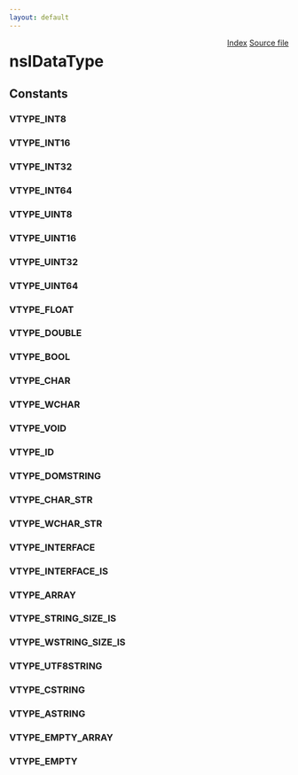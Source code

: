 ```yaml
---
layout: default
---
```

<div class='links' style='float:right'><a href="../index.html">Index</a>
<a href="http://dxr.mozilla.org/mozilla-central/source/xpcom/ds/nsIVariant.idl">Source file</a>
</div>

# nsIDataType #

## Constants ##

### VTYPE_INT8 ###

### VTYPE_INT16 ###

### VTYPE_INT32 ###

### VTYPE_INT64 ###

### VTYPE_UINT8 ###

### VTYPE_UINT16 ###

### VTYPE_UINT32 ###

### VTYPE_UINT64 ###

### VTYPE_FLOAT ###

### VTYPE_DOUBLE ###

### VTYPE_BOOL ###

### VTYPE_CHAR ###

### VTYPE_WCHAR ###

### VTYPE_VOID ###

### VTYPE_ID ###

### VTYPE_DOMSTRING ###

### VTYPE_CHAR_STR ###

### VTYPE_WCHAR_STR ###

### VTYPE_INTERFACE ###

### VTYPE_INTERFACE_IS ###

### VTYPE_ARRAY ###

### VTYPE_STRING_SIZE_IS ###

### VTYPE_WSTRING_SIZE_IS ###

### VTYPE_UTF8STRING ###

### VTYPE_CSTRING ###

### VTYPE_ASTRING ###

### VTYPE_EMPTY_ARRAY ###

### VTYPE_EMPTY ###
